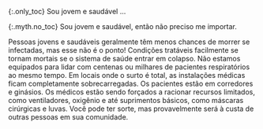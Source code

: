 {:.only_toc} 
Sou jovem e saudável ... 

 {:.myth.no_toc} 
Sou jovem e saudável, então não preciso me importar. 

Pessoas jovens e saudáveis geralmente têm menos chances de morrer se infectadas, mas esse não é o ponto! Condições tratáveis facilmente se tornam mortais se o sistema de saúde entrar em colapso. Não estamos equipados para lidar com centenas ou milhares de pacientes respiratórios ao mesmo tempo. Em locais onde o surto é total, as instalações médicas ficam completamente sobrecarregadas. Os pacientes estão em corredores e ginásios. Os médicos estão sendo forçados a racionar recursos limitados, como ventiladores, oxigênio e até suprimentos básicos, como máscaras cirúrgicas e luvas. Você pode ter sorte, mas provavelmente será à custa de outras pessoas em sua comunidade. 

